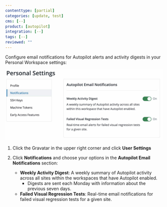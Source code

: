 ```yaml
---
contenttype: [partial]
categories: [update, test]
cms: [--]
product: [autopilot]
integration: [--]
tags: [--]
reviewed: ""
---
```


Configure email notifications for Autopilot alerts and activity digests in your Personal Workspace settings:

![Personal Workspace Settings include options for Autopilot email notifications](../../images/autopilot/new-dashboard-personal-workspace-personal-settings-autopilot-notifications.jpg)

1. Click the <i className="fa fa-user-circle"></i> Gravatar in the upper right corner and click <i className="fa fa-user-cog"></i> **User Settings**
1. Click **Notifications** and choose your options in the **Autopilot Email Notifications** section:

   - **Weekly Activity Digest**: A weekly summary of Autopilot activity across all sites within the workspaces that have Autopilot enabled.
     - Digests are sent each Monday with information about the previous seven days.
   - **Failed Visual Regression Tests**: Real-time email notifications for failed visual regression tests for a given site.

